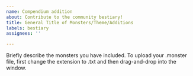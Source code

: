 ```yaml
---
name: Compendium addition
about: Contribute to the community bestiary!
title: General Title of Monsters/Theme/Additions
labels: bestiary
assignees: ''

---
```


Briefly describe the monsters you have included. To upload your .monster file, first change the extension to .txt and then drag-and-drop into the window.
